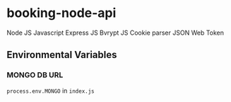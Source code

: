 # booking-node-api

Node JS
Javascript
Express JS
Bvrypt JS
Cookie parser
JSON Web Token


## Environmental Variables

### MONGO DB URL

`process.env.MONGO` in `index.js`